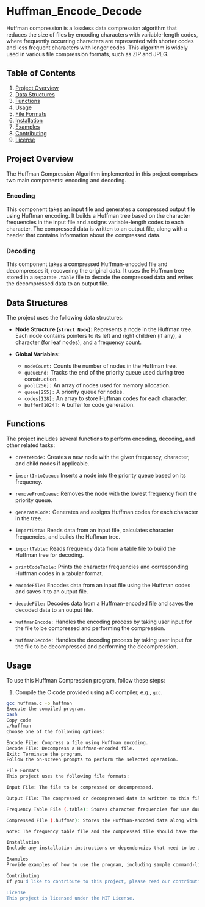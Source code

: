 # Huffman_Encode_Decode

Huffman compression is a lossless data compression algorithm that reduces the size of files by encoding characters with variable-length codes, where frequently occurring characters are represented with shorter codes and less frequent characters with longer codes. This algorithm is widely used in various file compression formats, such as ZIP and JPEG.

## Table of Contents

1. [Project Overview](#project-overview)
2. [Data Structures](#data-structures)
3. [Functions](#functions)
4. [Usage](#usage)
5. [File Formats](#file-formats)
6. [Installation](#installation)
7. [Examples](#examples)
8. [Contributing](#contributing)
9. [License](#license)

## Project Overview

The Huffman Compression Algorithm implemented in this project comprises two main components: encoding and decoding.

### Encoding

This component takes an input file and generates a compressed output file using Huffman encoding. It builds a Huffman tree based on the character frequencies in the input file and assigns variable-length codes to each character. The compressed data is written to an output file, along with a header that contains information about the compressed data.

### Decoding

This component takes a compressed Huffman-encoded file and decompresses it, recovering the original data. It uses the Huffman tree stored in a separate `.table` file to decode the compressed data and writes the decompressed data to an output file.

## Data Structures

The project uses the following data structures:

- **Node Structure (`struct Node`):** Represents a node in the Huffman tree. Each node contains pointers to its left and right children (if any), a character (for leaf nodes), and a frequency count.

- **Global Variables:**
  - `nodeCount:` Counts the number of nodes in the Huffman tree.
  - `queueEnd:` Tracks the end of the priority queue used during tree construction.
  - `pool[256]:` An array of nodes used for memory allocation.
  - `queue[255]:` A priority queue for nodes.
  - `codes[128]:` An array to store Huffman codes for each character.
  - `buffer[1024]:` A buffer for code generation.

## Functions

The project includes several functions to perform encoding, decoding, and other related tasks:

- `createNode:` Creates a new node with the given frequency, character, and child nodes if applicable.

- `insertIntoQueue:` Inserts a node into the priority queue based on its frequency.

- `removeFromQueue:` Removes the node with the lowest frequency from the priority queue.

- `generateCode:` Generates and assigns Huffman codes for each character in the tree.

- `importData:` Reads data from an input file, calculates character frequencies, and builds the Huffman tree.

- `importTable:` Reads frequency data from a table file to build the Huffman tree for decoding.

- `printCodeTable:` Prints the character frequencies and corresponding Huffman codes in a tabular format.

- `encodeFile:` Encodes data from an input file using the Huffman codes and saves it to an output file.

- `decodeFile:` Decodes data from a Huffman-encoded file and saves the decoded data to an output file.

- `huffmanEncode:` Handles the encoding process by taking user input for the file to be compressed and performing the compression.

- `huffmanDecode:` Handles the decoding process by taking user input for the file to be decompressed and performing the decompression.

## Usage

To use this Huffman Compression program, follow these steps:

1. Compile the C code provided using a C compiler, e.g., `gcc`.

```bash
gcc huffman.c -o huffman
Execute the compiled program.
bash
Copy code
./huffman
Choose one of the following options:

Encode File: Compress a file using Huffman encoding.
Decode File: Decompress a Huffman-encoded file.
Exit: Terminate the program.
Follow the on-screen prompts to perform the selected operation.

File Formats
This project uses the following file formats:

Input File: The file to be compressed or decompressed.

Output File: The compressed or decompressed data is written to this file.

Frequency Table File (.table): Stores character frequencies for use during decoding.

Compressed File (.huffman): Stores the Huffman-encoded data along with a header containing information about the compressed data.

Note: The frequency table file and the compressed file should have the same base name, e.g., example.huffman and example.table.

Installation
Include any installation instructions or dependencies that need to be installed for your project.

Examples
Provide examples of how to use the program, including sample command-line usage and expected output.

Contributing
If you'd like to contribute to this project, please read our contributing guidelines for more information.

License
This project is licensed under the MIT License.
